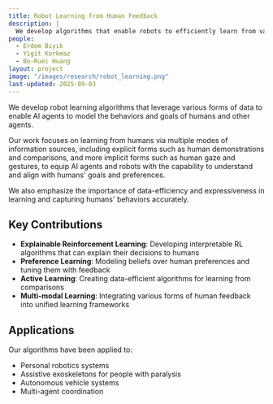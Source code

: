 ```yaml
---
title: Robot Learning from Human Feedback
description: |
  We develop algorithms that enable robots to efficiently learn from various forms of human feedback, including demonstrations, comparisons, and implicit signals like gaze and gestures.
people:
  - Erdem Bıyık
  - Yigit Korkmaz
  - Bo-Ruei Huang
layout: project
image: "/images/research/robot_learning.png"
last-updated: 2025-09-03
---
```


We develop robot learning algorithms that leverage various forms of data to enable AI agents to model the behaviors and goals of humans and other agents.

Our work focuses on learning from humans via multiple modes of information sources, including explicit forms such as human demonstrations and comparisons, and more implicit forms such as human gaze and gestures, to equip AI agents and robots with the capability to understand and align with humans' goals and preferences.

We also emphasize the importance of data-efficiency and expressiveness in learning and capturing humans' behaviors accurately.

## Key Contributions

- **Explainable Reinforcement Learning**: Developing interpretable RL algorithms that can explain their decisions to humans
- **Preference Learning**: Modeling beliefs over human preferences and tuning them with feedback
- **Active Learning**: Creating data-efficient algorithms for learning from comparisons
- **Multi-modal Learning**: Integrating various forms of human feedback into unified learning frameworks

## Applications

Our algorithms have been applied to:
- Personal robotics systems
- Assistive exoskeletons for people with paralysis
- Autonomous vehicle systems
- Multi-agent coordination

